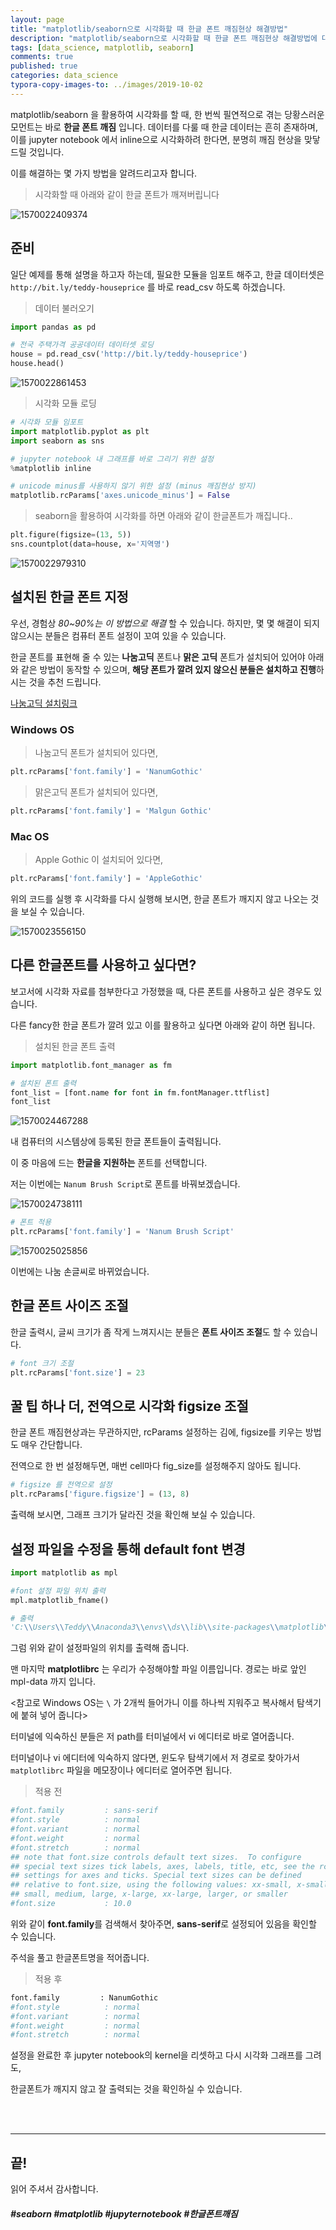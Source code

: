 ```yaml
---
layout: page
title: "matplotlib/seaborn으로 시각화할 때 한글 폰트 깨짐현상 해결방법"
description: "matplotlib/seaborn으로 시각화할 때 한글 폰트 깨짐현상 해결방법에 대하여 알아보겠습니다."
tags: [data_science, matplotlib, seaborn]
comments: true
published: true
categories: data_science
typora-copy-images-to: ../images/2019-10-02
---
```




matplotlib/seaborn 을 활용하여 시각화를 할 때, 한 번씩 필연적으로 겪는 당황스러운 모먼트는 바로 **한글 폰트 깨짐** 입니다. 데이터를 다룰 때 한글 데이터는 흔히 존재하며, 이를 jupyter notebook 에서 inline으로 시각화하려 한다면, 분명히 깨짐 현상을 맞닿드릴 것입니다.

이를 해결하는 몇 가지 방법을 알려드리고자 합니다.



> 시각화할 때 아래와 같이 한글 폰트가 깨져버립니다

![1570022409374](../images/2019-10-02/1570022409374.png)



## 준비



일단 예제를 통해 설명을 하고자 하는데, 필요한 모듈을 임포트 해주고, 한글 데이터셋은 ```http://bit.ly/teddy-houseprice``` 를 바로 read_csv 하도록 하겠습니다.



> 데이터 불러오기

```python
import pandas as pd

# 전국 주택가격 공공데이터 데이터셋 로딩
house = pd.read_csv('http://bit.ly/teddy-houseprice')
house.head()
```



![1570022861453](../images/2019-10-02/1570022861453.png)



> 시각화 모듈 로딩

```python
# 시각화 모듈 임포트
import matplotlib.pyplot as plt
import seaborn as sns

# jupyter notebook 내 그래프를 바로 그리기 위한 설정
%matplotlib inline

# unicode minus를 사용하지 않기 위한 설정 (minus 깨짐현상 방지)
matplotlib.rcParams['axes.unicode_minus'] = False
```



> seaborn을 활용하여 시각화를 하면 아래와 같이 한글폰트가 깨집니다..

```python
plt.figure(figsize=(13, 5))
sns.countplot(data=house, x='지역명')
```



![1570022979310](../images/2019-10-02/1570022979310.png)



## 설치된 한글 폰트 지정



우선, 경험상 *80~90%는 이 방법으로 해결* 할 수 있습니다. 하지만, 몇 몇 해결이 되지 않으시는 분들은 컴퓨터 폰트 설정이 꼬여 있을 수 있습니다.

한글 폰트를 표현해 줄 수 있는 **나눔고딕** 폰트나 **맑은 고딕** 폰트가 설치되어 있어야 아래와 같은 방법이 동작할 수 있으며, **해당 폰트가 깔려 있지 않으신 분들은 설치하고 진행**하시는 것을 추천 드립니다.

[나눔고딕 설치링크](https://hangeul.naver.com/font)

### Windows OS



> 나눔고딕 폰트가 설치되어 있다면,

```python
plt.rcParams['font.family'] = 'NanumGothic'
```



> 맑은고딕 폰트가 설치되어 있다면,

```python
plt.rcParams['font.family'] = 'Malgun Gothic'
```



### Mac OS

> Apple Gothic 이 설치되어 있다면,

```python
plt.rcParams['font.family'] = 'AppleGothic'
```



위의 코드를 실행 후 시각화를 다시 실행해 보시면, 한글 폰트가 깨지지 않고 나오는 것을 보실 수 있습니다.



![1570023556150](../images/2019-10-02/1570023556150.png)



## 다른 한글폰트를 사용하고 싶다면?

보고서에 시각화 자료를 첨부한다고 가정했을 때, 다른 폰트를 사용하고 싶은 경우도 있습니다.

다른 fancy한 한글 폰트가 깔려 있고 이를 활용하고 싶다면 아래와 같이 하면 됩니다.



> 설치된 한글 폰트 출력

```python
import matplotlib.font_manager as fm

# 설치된 폰트 출력
font_list = [font.name for font in fm.fontManager.ttflist]
font_list
```



![1570024467288](../images/2019-10-02/1570024467288.png)



내 컴퓨터의 시스템상에 등록된 한글 폰트들이 출력됩니다.

이 중 마음에 드는 **한글을 지원하는** 폰트를 선택합니다.



저는 이번에는 ```Nanum Brush Script```로 폰트를 바꿔보겠습니다.



![1570024738111](../images/2019-10-02/1570024738111.png)



```python
# 폰트 적용
plt.rcParams['font.family'] = 'Nanum Brush Script'
```



![1570025025856](../images/2019-10-02/1570025025856.png)

이번에는 나눔 손글씨로 바뀌었습니다.



## 한글 폰트 사이즈 조절



한글 출력시, 글씨 크기가 좀 작게 느껴지시는 분들은 **폰트 사이즈 조절**도 할 수 있습니다.



```python
# font 크기 조절
plt.rcParams['font.size'] = 23
```



## 꿀 팁 하나 더, 전역으로 시각화 figsize 조절

한글 폰트 깨짐현상과는 무관하지만, rcParams 설정하는 김에, figsize를 키우는 방법도 매우 간단합니다.

전역으로 한 번 설정해두면, 매번 cell마다 fig_size를 설정해주지 않아도 됩니다.



```python
# figsize 를 전역으로 설정
plt.rcParams['figure.figsize'] = (13, 8)
```



출력해 보시면, 그래프 크기가 달라진 것을 확인해 보실 수 있습니다.



## 설정 파일을 수정을 통해 default font 변경



```python
import matplotlib as mpl

#font 설정 파일 위치 출력
mpl.matplotlib_fname()

# 출력
'C:\\Users\\Teddy\\Anaconda3\\envs\\ds\\lib\\site-packages\\matplotlib\\mpl-data\\matplotlibrc'
```



그럼 위와 같이 설정파일의 위치를 출력해 줍니다.

맨 마지막 **matplotlibrc** 는 우리가 수정해야할 파일 이름입니다. 경로는 바로 앞인 mpl-data 까지 입니다.

<참고로 Windows OS는 ```\``` 가 2개씩 들어가니 이를 하나씩 지워주고 복사해서 탐색기에 붙혀 넣어 줍니다>



터미널에 익숙하신 분들은 저 path를 터미널에서 vi 에디터로 바로 열어줍니다.

터미널이나 vi 에디터에 익숙하지 않다면, 윈도우 탐색기에서 저 경로로 찾아가서 ```matplotlibrc``` 파일을 메모장이나 에디터로 열어주면 됩니다.



> 적용 전

```bash
#font.family         : sans-serif
#font.style          : normal
#font.variant        : normal
#font.weight         : normal
#font.stretch        : normal
## note that font.size controls default text sizes.  To configure
## special text sizes tick labels, axes, labels, title, etc, see the rc
## settings for axes and ticks. Special text sizes can be defined
## relative to font.size, using the following values: xx-small, x-small,
## small, medium, large, x-large, xx-large, larger, or smaller
#font.size           : 10.0
```



위와 같이 **font.family**를 검색해서 찾아주면, **sans-serif**로 설정되어 있음을 확인할 수 있습니다.

주석을 풀고 한글폰트명을 적어줍니다.



> 적용 후

```bash
font.family         : NanumGothic
#font.style          : normal
#font.variant        : normal
#font.weight         : normal
#font.stretch        : normal
```



설정을 완료한 후 jupyter notebook의 kernel을 리셋하고 다시 시각화 그래프를 그려도,

한글폰트가 깨지지 않고 잘 출력되는 것을 확인하실 수 있습니다.



<br>

<br>



<hr>

## 끝!



읽어 주셔서 감사합니다.



##### #seaborn #matplotlib #jupyternotebook #한글폰트깨짐



